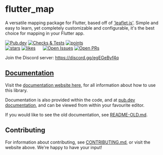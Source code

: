 # flutter_map

A versatile mapping package for Flutter, based off of ['leaflet.js'](https://leafletjs.com/). Simple and easy to learn, yet completely customizable and configurable, it's the best choice for mapping in your Flutter app.

[![Pub.dev](https://img.shields.io/pub/v/flutter_map.svg?label=Latest+Version)](https://pub.dev/packages/flutter_map) [![Checks & Tests](https://badgen.net/github/checks/fleaflet/flutter_map?label=Checks+%26+Tests&color=orange)](https://github.com/fleaflet/flutter_map/actions?query=branch%3Amaster) [![points](https://badges.bar/flutter_map/pub%20points)](https://pub.dev/packages/flutter_map/score)  
[![stars](https://badgen.net/github/stars/fleaflet/flutter_map?label=stars&color=green&icon=github)](https://github.com/fleaflet/flutter_map/stargazers) [![likes](https://badges.bar/flutter_map/likes)](https://pub.dev/packages/flutter_map/score)&nbsp;&nbsp;&nbsp;&nbsp;&nbsp;&nbsp;[![Open Issues](https://badgen.net/github/open-issues/fleaflet/flutter_map?label=Open+Issues&color=green)](https://GitHub.com/fleaflet/flutter_map/issues) [![Open PRs](https://badgen.net/github/open-prs/fleaflet/flutter_map?label=Open+PRs&color=green)](https://GitHub.com/fleaflet/flutter_map/pulls)

Join the Discord server: <https://discord.gg/egEGeByf4q>

## [Documentation](https://flutter-map.vercel.app/)

Visit the [documentation website here](https://flutter-map.vercel.app/), for all information about how to use this library.

Documentation is also provided within the code, and at [pub.dev documentation](https://pub.dev/documentation/flutter_map/latest/flutter_map/flutter_map-library.html), and can be viewed from within your favourite editor.

If you would like to see the old documentation, see [README-OLD.md](-LINK-).

## Contributing

For information about contributing, see [CONTRIBUTING.md](-LINK-), or visit the website above. We're happy to have your input!
